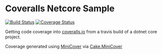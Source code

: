 # Coveralls Netcore Sample

[![Build Status](https://travis-ci.org/nlowe/coveralls-netcore.svg?branch=master)](https://travis-ci.org/nlowe/coveralls-netcore) [![Coverage Status](https://coveralls.io/repos/github/nlowe/coveralls-netcore/badge.svg?branch=master)](https://coveralls.io/github/nlowe/coveralls-netcore?branch=master)

Getting code coverage into [coveralls.io](https://coveralls.io) from a travis build
of a dotnet core project.

Coverage generated using [MiniCover](https://github.com/lucaslorentz/minicover)
via [Cake.MiniCover](https://github.com/nlowe/Cake.MiniCover)
